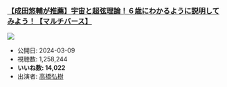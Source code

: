 ### [【成田悠輔が推薦】宇宙と超弦理論！６歳にわかるように説明してみよう！【マルチバース】](https://www.youtube.com/watch?v=4yiyaq0q6xQ)
[![](https://img.youtube.com/vi/4yiyaq0q6xQ/sddefault.jpg)](https://www.youtube.com/watch?v=4yiyaq0q6xQ)
-   公開日: 2024-03-09
-   視聴数: 1,258,244
-   **いいね数: 14,022**
-   出演者: [高橋弘樹](/rehacq_fan/people/高橋弘樹 "wikilink")
